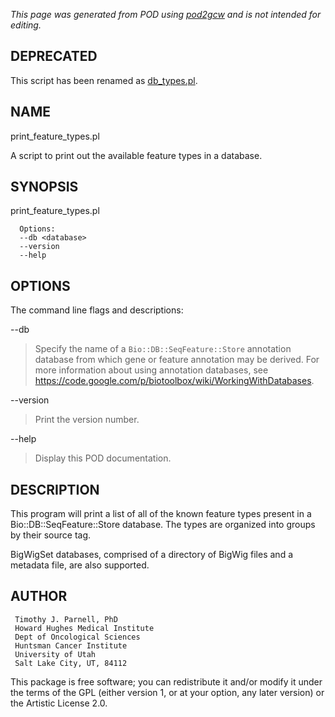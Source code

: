 _This page was generated from POD using [pod2gcw](http://code.google.com/p/pod2gcw) and is not intended for editing._

## DEPRECATED ##
This script has been renamed as [db\_types.pl](Pod_db_types.md).

## NAME ##
print\_feature\_types.pl

A script to print out the available feature types in a database.

## SYNOPSIS ##
print\_feature\_types.pl <database>

```
  Options:
  --db <database>
  --version
  --help
```
## OPTIONS ##
The command line flags and descriptions:

--db <database>


> Specify the name of a `Bio::DB::SeqFeature::Store` annotation database  from which gene or feature annotation may be derived. For more information  about using annotation databases,  see <https://code.google.com/p/biotoolbox/wiki/WorkingWithDatabases>.

> 
--version


> Print the version number.

> 
--help


> Display this POD documentation.

> 
## DESCRIPTION ##
This program will print a list of all of the known feature types present  in a Bio::DB::SeqFeature::Store database. The types are organized into  groups by their source tag.

BigWigSet databases, comprised of a directory of BigWig files and a  metadata file, are also supported.

## AUTHOR ##
```
 Timothy J. Parnell, PhD
 Howard Hughes Medical Institute
 Dept of Oncological Sciences
 Huntsman Cancer Institute
 University of Utah
 Salt Lake City, UT, 84112
```
This package is free software; you can redistribute it and/or modify it under the terms of the GPL (either version 1, or at your option, any later version) or the Artistic License 2.0.
